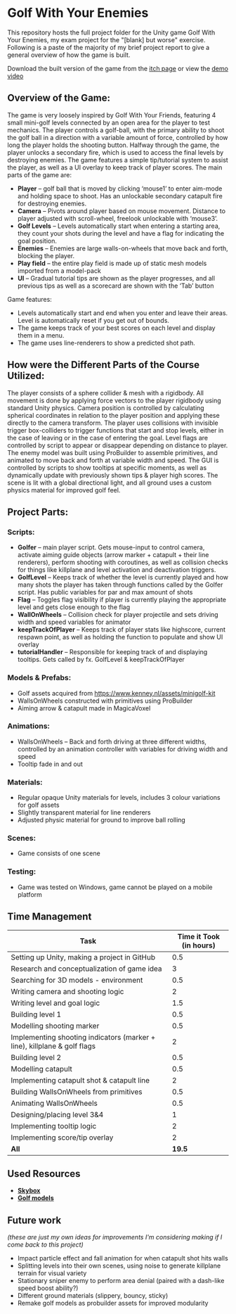 # Golf With Your Enemies 
This repository hosts the full project folder for the Unity game Golf With Your Enemies, my exam project for the "\[blank] but worse" exercise. Following is a paste of the majority of my brief project report to give a general overview of how the game is built. 

Download the built version of the game from the [itch page](https://sadcoffeee.itch.io/golf-with-your-enemies) or view the [demo video](https://youtu.be/e0rkbefSzts)

## Overview of the Game:
The game is very loosely inspired by Golf With Your Friends, featuring 4 small mini-golf levels connected by an open area for the player to test mechanics. The player controls a golf-ball, with the primary ability to shoot the golf ball in a direction with a variable amount of force, controlled by how long the player holds the shooting button. Halfway through the game, the player unlocks a secondary fire, which is used to access the final levels by destroying enemies. The game features a simple tip/tutorial system to assist the player, as well as a UI overlay to keep track of player scores. 
The main parts of the game are:
-	**Player** – golf ball that is moved by clicking ‘mouse1’ to enter aim-mode and holding space to shoot. Has an unlockable secondary catapult fire for destroying enemies.
-	**Camera** – Pivots around player based on mouse movement. Distance to player adjusted with scroll-wheel, freelook unlockable with ‘mouse3’. 
-	**Golf Levels** – Levels automatically start when entering a starting area, they count your shots during the level and have a flag for indicating the goal position.
-	**Enemies** – Enemies are large walls-on-wheels that move back and forth, blocking the player.
-	**Play field** – the entire play field is made up of static mesh models imported from a model-pack
-	**UI** – Gradual tutorial tips are shown as the player progresses, and all previous tips as well as a scorecard are shown with the ‘Tab’ button

Game features:
-	Levels automatically start and end when you enter and leave their areas. Level is automatically reset if you get out of bounds.
-	The game keeps track of your best scores on each level and display them in a menu.
-	The game uses line-renderers to show a predicted shot path.

## How were the Different Parts of the Course Utilized:
The player consists of a sphere collider & mesh with a rigidbody. All movement is done by applying force vectors to the player rigidbody using standard Unity physics. Camera position is controlled by calculating spherical coordinates in relation to the player position and applying these directly to the camera transform. The player uses collisions with invisible trigger box-colliders to trigger functions that start and stop levels, either in the case of leaving or in the case of entering the goal. Level flags are controlled by script to appear or disappear depending on distance to player. The enemy model was built using ProBuilder to assemble primitives, and animated to move back and forth at variable width and speed. The GUI is controlled by scripts to show tooltips at specific moments, as well as dynamically update with previously shown tips & player high scores. The scene is lit with a global directional light, and all ground uses a custom physics material for improved golf feel. 
## Project Parts:
### Scripts:
-	**Golfer** – main player script. Gets mouse-input to control camera, activate aiming guide objects (arrow marker + catapult + their line renderers), perform shooting with coroutines, as well as collision checks for things like killplane and level activation and deactivation triggers. 
-	**GolfLevel** – Keeps track of whether the level is currently played and how many shots the player has taken through functions called by the Golfer script. Has public variables for par and max amount of shots 
-	**Flag** – Toggles flag visibility if player is currently playing the appropriate level and gets close enough to the flag
-	**WallOnWheels** – Collision check for player projectile and sets driving width and speed variables for animator
-	**keepTrackOfPlayer** – Keeps track of player stats like highscore, current respawn point, as well as holding the function to populate and show UI overlay
-	**tutorialHandler** – Responsible for keeping track of and displaying tooltips. Gets called by fx. GolfLevel & keepTrackOfPlayer
### Models & Prefabs:
-	Golf assets acquired from https://www.kenney.nl/assets/minigolf-kit
-	WallsOnWheels constructed with primitives using ProBuilder
-	Aiming arrow & catapult made in MagicaVoxel
### Animations:
-	WallsOnWheels – Back and forth driving at three different widths, controlled by an animation controller with variables for driving width and speed
-	Tooltip fade in and out 
### Materials:
-	Regular opaque Unity materials for levels, includes 3 colour variations for golf assets
-	Slightly transparent material for line renderers
-	Adjusted physic material for ground to improve ball rolling
### Scenes:
-	Game consists of one scene
### Testing:
-	Game was tested on Windows, game cannot be played on a mobile platform

## Time Management
| Task | Time it Took (in hours) |
| ------------- | ------------- |
| Setting up Unity, making a project in GitHub  | 0.5 |
| Research and conceptualization of game idea  | 3 |
| Searching for 3D models - environment  | 0.5 |
| Writing camera and shooting logic | 2  |
| Writing level and goal logic | 1.5  |
| Building level 1 | 0.5  |
| Modelling shooting marker | 0.5  |
| Implementing shooting indicators (marker + line), killplane & golf flags | 2  |
| Building level 2 | 0.5  |
| Modelling catapult  | 0.5  |
| Implementing catapult shot & catapult line  | 2  |
| Building WallsOnWheels from primitives  | 0.5  |
| Animating WallsOnWheels  | 0.5  |
| Designing/placing level 3&4  | 1  |
| Implementing tooltip logic  | 2  |
| Implementing score/tip overlay  | 2  |
| **All**  | **19.5**  |


## Used Resources
-	[**Skybox**](https://assetstore.unity.com/packages/2d/textures-materials/sky/customizable-skybox-174576)
- [**Golf models**](https://www.kenney.nl/assets/minigolf-kit)

## Future work
*(these are just my own ideas for improvements I'm considering making if I come back to this project)*
- Impact particle effect and fall animation for when catapult shot hits walls
- Splitting levels into their own scenes, using noise to generate killplane terrain for visual variety
- Stationary sniper enemy to perform area denial (paired with a dash-like speed boost ability?)
- Different ground materials (slippery, bouncy, sticky)
- Remake golf models as probuilder assets for improved modularity 



